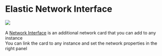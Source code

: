 # Elastic Network Interface

![](https://raw.githubusercontent.com/VisualOps/book-image/master/ide_stack_vpc_net.png)<br /><br />
A [Network Interface](http://docs.aws.amazon.com/AWSEC2/latest/UserGuide/using-eni.html) is an additional network card that you can add to any instance<br />
You can link the card to any instance and set the network properties in the right panel

